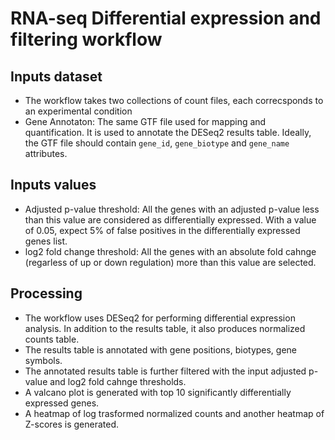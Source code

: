 # RNA-seq Differential expression and filtering workflow

## Inputs dataset

- The workflow takes two collections of count files, each correcsponds to an experimental condition
- Gene Annotaton: The same GTF file used for mapping and quantification. It is used to annotate the DESeq2 results table. Ideally, the GTF file should contain `gene_id`, `gene_biotype` and `gene_name` attributes.

## Inputs values

- Adjusted p-value threshold: All the genes with an adjusted p-value less than this value are considered as differentially expressed. With a value of 0.05, expect 5% of false positives in the differentially expressed genes list.
- log2 fold change threshold: All the genes with an absolute fold cahnge (regarless of up or down regulation) more than this value are selected.


## Processing

- The workflow uses DESeq2 for performing differential expression analysis. In addition to the results table, it also produces normalized counts table.
- The results table is annotated with gene positions, biotypes, gene symbols.
- The annotated results table is further filtered with the input adjusted p-value and log2 fold cahnge thresholds.
- A valcano plot is generated with top 10 significantly differentially expressed genes.
- A heatmap of log trasformed normalized counts and another heatmap of Z-scores is generated.
